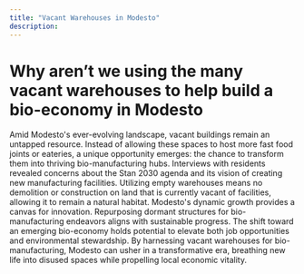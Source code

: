 ```yaml
---
title: "Vacant Warehouses in Modesto"
description: ‎
---
```


# Why aren’t we using the many vacant warehouses to help build a bio-economy in Modesto 

Amid Modesto's ever-evolving landscape, vacant buildings remain an untapped resource. Instead of allowing these spaces to host more fast food joints or eateries, a unique opportunity emerges: the chance to transform them into thriving bio-manufacturing hubs. Interviews with residents revealed concerns about the Stan 2030 agenda and its vision of creating new manufacturing facilities. Utilizing empty warehouses means no demolition or construction on land that is currently vacant of facilities, allowing it to remain a natural habitat.  Modesto's dynamic growth provides a canvas for innovation. Repurposing dormant structures for bio-manufacturing endeavors aligns with sustainable progress. The shift toward an emerging bio-economy holds potential to elevate both job opportunities and environmental stewardship. By harnessing vacant warehouses for bio-manufacturing, Modesto can usher in a transformative era, breathing new life into disused spaces while propelling local economic vitality.
